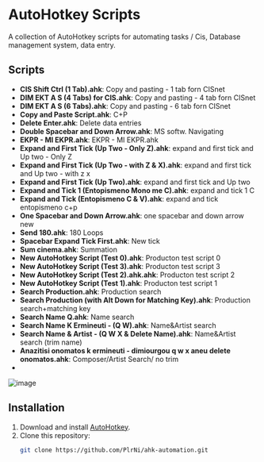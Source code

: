# AutoHotkey Scripts

A collection of AutoHotkey scripts for automating tasks / Cis, Database management system, data entry.

## Scripts

- **CIS Shift Ctrl (1 Tab).ahk**: Copy and pasting - 1 tab forn CISnet
- **DIM EKT A S (4 Tabs) for CIS.ahk**: Copy and pasting - 4 tab forn CISnet
- **DIM EKT A S (6 Tabs).ahk**: Copy and pasting - 6 tab forn CISnet
- **Copy and Paste Script.ahk**: C+P
- **Delete Enter.ahk**: Delete data entries
- **Double Spacebar and Down Arrow.ahk**: MS softw. Navigating
- **EKPR - MI EKPR.ahk**: EKPR - MI EKPR.ahk
- **Expand and First Tick (Up Two - Only Z).ahk**: expand and first tick and Up two - Only Z
- **Expand and First Tick (Up Two - with Z & X).ahk**: expand and first tick and Up two - with z x
- **Expand and First Tick (Up Two).ahk**: expand and first tick and Up two
- **Expand and Tick 1 (Entopismeno Mono me C).ahk**: expand and tick 1 C
- **Expand and Tick (Entopismeno C & V).ahk**: expand and tick entopismeno c+p
- **One Spacebar and Down Arrow.ahk**: one spacebar and down arrow new
- **Send 180.ahk**: 180 Loops
- **Spacebar Expand Tick First.ahk**: New tick
- **Sum cinema.ahk**: Summation
- **New AutoHotkey Script (Test 0).ahk**: Producton test script 0
- **New AutoHotkey Script (Test 3).ahk**: Producton test script 3
- **New AutoHotkey Script (Test 2).ahk.ahk**: Producton test script 2
- **New AutoHotkey Script (Test 1).ahk**: Producton test script 1
- **Search Production.ahk**: Production search
- **Search Production (with Alt Down for Matching Key).ahk**: Production search+matching key
- **Search Name Q.ahk**: Name search
- **Search Name K Ermineuti - (Q W).ahk**: Name&Artist search
- **Search Name & Artist - (Q W X & Delete Name).ahk**: Name&Artist search (trim name)
- **Anazitisi onomatos k ermineuti - dimiourgou q w x aneu delete onomatos.ahk**: Composer/Artist Search/ no trim
- 
  
![image](https://www.autohotkey.com/logos/ahk_logo.png)


## Installation

1. Download and install [AutoHotkey](https://www.autohotkey.com/).
2. Clone this repository:
   ```bash
   git clone https://github.com/PlrNi/ahk-automation.git
